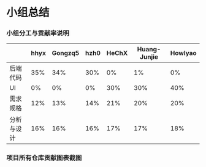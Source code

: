 # 小组总结


### 小组分工与贡献率说明

|            | hhyx | Gongzq5 | hzh0 | HeChX | Huang-Junjie | Howlyao |
| ---------- | ---- | ------- | ---- | ----- | ------------ | ------- |
| 后端代码   | 35%  | 34%     | 30%  | 0%    | 1%           | 0%      |
| UI         | 0%   | 0%      | 0%   | 30%   | 30%          | 40%     |
| 需求规格   | 12%  | 13%     | 14%  | 21%   | 20%          | 20%     |
| 分析与设计 | 16%  | 16%     | 16%  | 17%   | 17%          | 18%     |

### 项目所有仓库贡献图表截图
